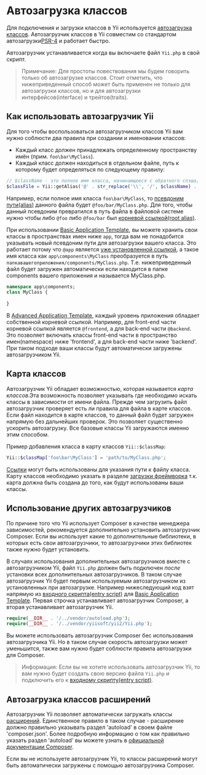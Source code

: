 Автозагрузка классов
=================

Для подключения и загрузки классов в Yii используется [автозагрузка классов](http://www.php.net/manual/en/language.oop5.autoload.php). Автозагрузчик классов в Yii совместим со стандартом автозагрузки[PSR-4](https://github.com/php-fig/fig-standards/blob/master/proposed/psr-4-autoloader/psr-4-autoloader.md) и работает быстро.

Автозагрузчик устанавливается когда вы включаете файл `Yii.php` в свой скрипт.

> Примечание: Для простоты повествования мы будем говорить только об автозагрузке классов. Стоит отметить, что нижеприведенный способ может быть применен не только для автозагрузки классов, но и для автозагрузки интерфейсов(interface) и трейтов(traits).
  


Как использовать автозагрузчик Yii <a name="using-yii-autoloader"></a>
------------------------

Для того чтобы воспользоваться автозагрузчиком классов Yii вам нужно соблюсти два правила при создании и именовании классов:

* Каждый класс должен принадлежать определенному пространству имён  (прим. `foo\bar\MyClass`).
* Каждый класс должен находиться в отдельном файле, путь к которому будет определяться по следующему правилу:

```php
// $className - это полное имя класса, начинающееся с обратного слэша, т.е. \
$classFile = Yii::getAlias('@' . str_replace('\\', '/', $className) . '.php');
```

Например, если полное имя класса `foo\bar\MyClass`, то  [псевдоним пути(alias)](concept-aliases.md) данного файла будет 
`@foo/bar/MyClass.php`. Для того, чтобы данный псевдоним превратился в путь файла в файловой системе нужно чтобы либо `@foo` либо `@foo/bar` был [корневой ссылкой(root alias)](concept-aliases.md#defining-aliases).

При использовании [Basic Application Template](start-basic.md), вы можете хранить свои классы в пространствах имен ниже `app`, тогда вам не понадобится указывать новый псевдоним пути для автозагрузки вашего класса. Это работает потому что
`@app` является [уже установленной ссылкой](concept-aliases.md#predefined-aliases), а такое имя класса как `app\components\MyClass`
преобразуется в путь 
`папкавашегоприложения/components/MyClass.php`.
Т.е. нижеприведенный файл будет загружен автоматически если находится в папке components вашего приложения и называется MyClass.php.
```php
namespace app\components;
class MyClass {
	
}   
```

В [Advanced Application Template](tutorial-advanced-app.md), каждый уровень приложения обладает собственной корневой ссылкой. Например, для front-end части корневой ссылкой является `@frontend`, а для back-end части `@backend`. Это позволяет включать классы front-end части в пространство имен(namespace) ниже 'frontend', а для back-end части ниже 'backend'. При таком подходе ваши классы будут автоматически загружены автозагрузчиком Yii.


Карта классов <a name="class-map"></a>
---------

Автозагрузчик Yii обладает возможностью, которая называется *карта классов*.Эта возможность позволяет указывать где необходимо искать классы в зависимости от имени файла.
Прежде чем загрузить файл автозагрузчик проверяет есть ли правила для файла в карте классов. Если файл находится в карте классов, то данный файл будет загружен напрямую без дальнейших проверок.
Это позволяет существенно ускорить автозагрузку. Все базовые классы Yii загружаются именно этим способом.

Пример добавления класса в карту классов `Yii::$classMap`:

```php
Yii::$classMap['foo\bar\MyClass'] = 'path/to/MyClass.php';
```

[Ссылки](concept-aliases.md) могут быть использованы для указания пути к файлу класса. Карту классов необходимо указать в разделе [загрузки фреймворка](runtime-bootstrapping.md) т.к. карта должна быть создана до того, как будут использованы ваши классы.


Использование других автозагрузчиков <a name="using-other-autoloaders"></a>
-----------------------

По причине того что Yii использует Composer в качестве менеджера зависимостей, рекомендуется дополнительно установить автозагрузчик Composer. Если вы использует какие то дополнительные библиотеки, в которых есть свои автозагрузчики, то автозагрузчики этих библиотек также нужно будет установить.

В случаях использования дополнительных автозагрузчиков вместе с автозагрузчиком Yii, файл `Yii.php` должен быть подключен *после* установки всех дополнительных автозагрузчиков. В таком случае автозагрузчик Yii будет первым используемым автозагрузчиком из установленных при  автозагрузке. Например нижеследующий код взят напрямую из [входного скрипта(entry script)](structure-entry-scripts.md) для [Basic Application Template](start-basic.md). Первая строчка устанавливает автозагрузчик Composer, а вторая устанавливает автозагрузчик Yii.

```php
require(__DIR__ . '/../vendor/autoload.php');
require(__DIR__ . '/../vendor/yiisoft/yii2/Yii.php');
```

Вы можете использовать автозагрузчик Composer бес использования автозагрузчика Yii. Но в таком случае скорость автозагрузки может уменьшится, также вам нужно будет соблюсти правила автозагрузки для Composer.

> Информация: Если вы не хотите использовать автозагрузчик Yii, то вам нужно будет создать свою версию файла `Yii.php` 
   и подключить его к [входному скрипту(entry script)](structure-entry-scripts.md).


Автозагрузка классов расширений <a name="autoloading-extension-classes"></a>
-----------------------------

Автозагрузчик Yii позволяет автоматически загружать классы [расширений](structure-extensions.md). Единственное правило в таком случае - расширение должно правильно указывать раздел 'autoload' в своем файле 'composer.json'. Более подробную информацию о том как правильно  указать раздел 'autoload' вы можете узнать в [официальной документации Composer](https://getcomposer.org/doc/04-schema.md#autoload).

Если вы не используете автозагрузчик Yii, то классы расширений могут быть автоматически загружены с помощью автозагрузчика Composer.

